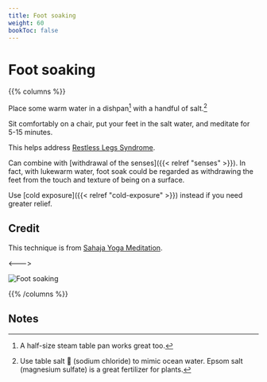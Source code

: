 ```yaml
---
title: Foot soaking
weight: 60
bookToc: false
---
```


# Foot soaking

{{% columns %}}

Place some warm water in a dishpan[^pan] with a handful of salt.[^salt]

Sit comfortably on a chair, put your feet in the salt water,
and meditate for 5-15 minutes.

This helps address [Restless Legs Syndrome](https://www.ninds.nih.gov/health-information/patient-caregiver-education/fact-sheets/restless-legs-syndrome-fact-sheet).

Can combine with [withdrawal of the senses]({{< relref "senses"  >}}).
In fact, with lukewarm water, foot soak could be regarded as
withdrawing the feet from the touch and texture of being on a surface.

Use [cold exposure]({{< relref "cold-exposure"  >}}) instead if you need greater relief.

## Credit

This technique is from [Sahaja Yoga Meditation](https://us.sahajayoga.org/).

<--->

![Foot soaking](foot-soak.png)

{{% /columns %}}

## Notes

[^pan]: A half-size steam table pan works great too.

[^salt]: Use table salt 🧂 (sodium chloride) to mimic ocean water. Epsom salt (magnesium
sulfate) is a great fertilizer for plants.
